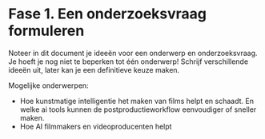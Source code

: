 # Fase 1. Een onderzoeksvraag formuleren

Noteer in dit document je ideeën voor een onderwerp en onderzoeksvraag. Je hoeft je nog niet te beperken tot één onderwerp! Schrijf verschillende ideeën uit, later kan je een definitieve keuze maken.


Mogelijke onderwerpen:

- Hoe kunstmatige intelligentie het maken van films helpt en schaadt. En welke ai tools kunnen de postproductieworkflow eenvoudiger of sneller maken. 
- Hoe AI filmmakers en videoproducenten helpt
